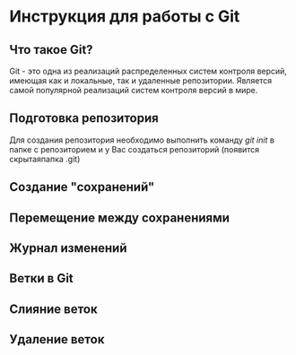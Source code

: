 # Инструкция для работы с Git

## Что такое Git?
Git - это одна из реализаций распределенных систем контроля версий, имеющая как и локальные, так и удаленные репозитории. Является самой популярной реализаций систем контроля версий в мире.
## Подготовка репозитория
Для создания репозитория необходимо выполнить команду *git init* в папке с репозиторием и у Вас создаться репозиторий (появится скрытаяпапка .git)

## Создание "сохранений"

## Перемещение между сохранениями

## Журнал изменений

## Ветки в Git


## Слияние веток

## Удаление веток